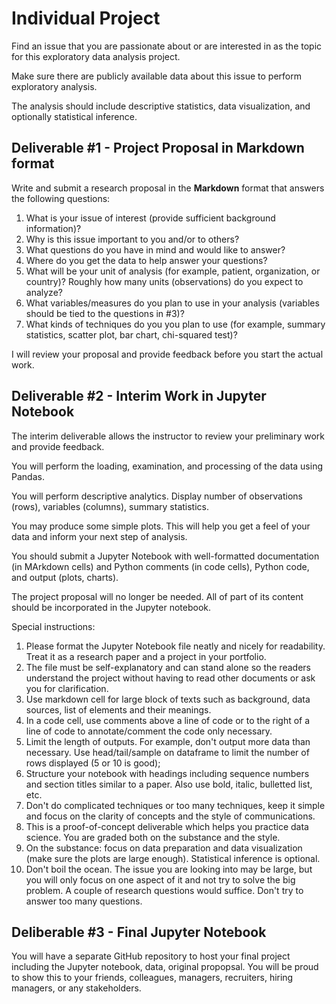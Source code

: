 # Individual Project

Find an issue that you are passionate about or are interested in as the topic for this exploratory data analysis project.

Make sure there are publicly available data about this issue to perform exploratory analysis.

The analysis should include descriptive statistics, data visualization, and optionally statistical inference.

## Deliverable #1 - Project Proposal in Markdown format

Write and submit a research proposal in the **Markdown** format that answers the following questions:

1. What is your issue of interest (provide sufficient background information)?
2. Why is this issue important to you and/or to others?
3. What questions do you have in mind and would like to answer?
4. Where do you get the data to help answer your questions? 
5. What will be your unit of analysis (for example, patient, organization, or country)? Roughly how many units (observations) do you expect to analyze?
6. What variables/measures do you plan to use in your analysis (variables should be tied to the questions in #3)?
7. What kinds of techniques do you you plan to use (for example, summary statistics, scatter plot, bar chart, chi-squared test)? 

I will review your proposal and provide feedback before you start the actual work.

## Deliverable #2 - Interim Work in Jupyter Notebook

The interim deliverable allows the instructor to review your preliminary work and provide feedback. 

You will perform the loading, examination, and processing of the data using Pandas.

You will perform descriptive analytics. Display number of observations (rows), variables (columns),  summary statistics.

You may produce some simple plots. This will help you get a feel of your data and inform your next step of analysis.

You should submit a Jupyter Notebook with well-formatted documentation (in MArkdown cells) and Python comments (in code cells), Python code, and output (plots, charts).

The project proposal will no longer be needed. All of part of its content should be incorporated in the Jupyter notebook.

Special instructions:

1. Please format the Jupyter Notebook file neatly and nicely for readability. Treat it as a research paper and a project in your portfolio.
2. The file must be self-explanatory and can stand alone so the readers understand the project without having to read other documents or ask you for clarification.
3. Use markdown cell for large block of texts such as background, data sources, list of elements and their meanings. 
4. In a code cell, use comments above a line of code or to the right of a line of code to annotate/comment the code only necessary.
5. Limit the length of outputs. For example, don't output more data than necessary. Use head/tail/sample on dataframe to limit the number of rows displayed (5 or 10 is good); 
6. Structure your notebook with headings including sequence numbers and section titles similar to a paper. Also use bold, italic, bulletted list, etc.
7. Don't do complicated techniques or too many techniques, keep it simple and focus on the clarity of concepts and the style of communications. 
8. This is a proof-of-concept deliverable which helps you practice data science. You are graded both on the substance and the style. 
9. On the substance: focus on data preparation and data visualization (make sure the plots are large enough). Statistical inference is optional.  
10. Don't boil the ocean. The issue you are looking into may be large, but you will only focus on one aspect of it and not try to solve the big problem. A couple of research questions would suffice. Don't try to answer too many questions.

## Deliberable #3 - Final Jupyter Notebook
You will have a separate GitHub repository to host your final project including the Jupyter notebook, data, original propopsal. 
You will be proud to show this to your friends, colleagues, managers, recruiters, hiring managers, or any stakeholders. 

